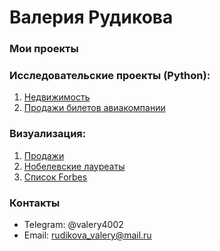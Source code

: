 # Валерия Рудикова  
### Мои проекты  
### Исследовательские проекты (Python):
1. [Недвижимость](https://github.com/Valery-Rudikova/Valery-Rudikova.github.io-/blob/main/%D0%9D%D0%B5%D0%B4%D0%B2%D0%B8%D0%B6%D0%B8%D0%BC%D0%BE%D1%81%D1%82%D1%8C.ipynb)
2. [Продажи билетов авиакомпании](https://github.com/Valery-Rudikova/Valery-Rudikova.github.io-/blob/main/%D0%9F%D1%80%D0%BE%D0%B4%D0%B0%D0%B6%D0%B8%20%D0%B1%D0%B8%D0%BB%D0%B5%D1%82%D0%BE%D0%B2%20%D0%B0%D0%B2%D0%B8%D0%B0%D0%BA%D0%BE%D0%BC%D0%BF%D0%B0%D0%BD%D0%B8%D0%B8.ipynb)
### Визуализация:
1. [Продажи](https://datalens.yandex/65uc82pm508ks)
2. [Нобелевские лауреаты](https://datalens.yandex/tsrbxhxs8hp2f)
3. [Список Forbes](https://datalens.yandex/po70zdr8qnnab)
### Контакты  
- Telegram: @valery4002
- Email: rudikova_valery@mail.ru  
